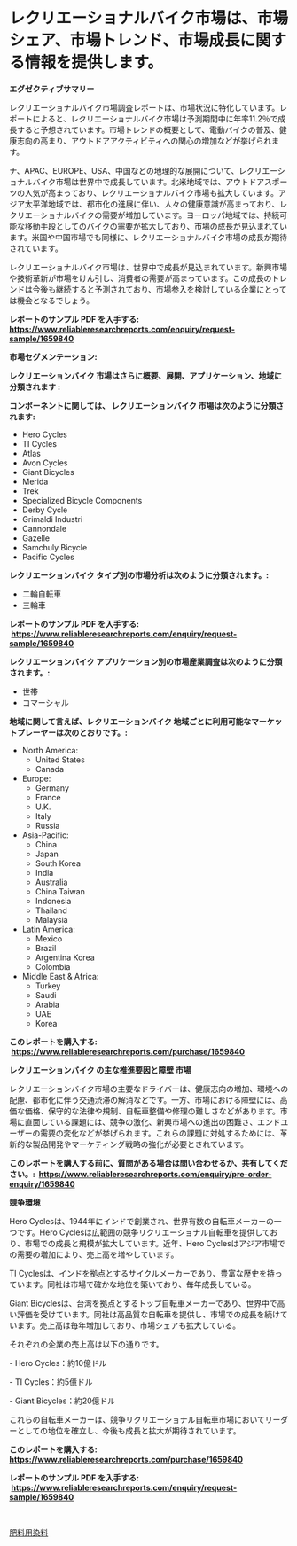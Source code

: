 <p><h1>レクリエーショナルバイク市場は、市場シェア、市場トレンド、市場成長に関する情報を提供します。</h1></p><p><strong>エグゼクティブサマリー</strong></p>
<p><p>レクリエーショナルバイク市場調査レポートは、市場状況に特化しています。レポートによると、レクリエーショナルバイク市場は予測期間中に年率11.2％で成長すると予想されています。市場トレンドの概要として、電動バイクの普及、健康志向の高まり、アウトドアアクティビティへの関心の増加などが挙げられます。</p><p>ナ、APAC、EUROPE、USA、中国などの地理的な展開について、レクリエーショナルバイク市場は世界中で成長しています。北米地域では、アウトドアスポーツの人気が高まっており、レクリエーショナルバイク市場も拡大しています。アジア太平洋地域では、都市化の進展に伴い、人々の健康意識が高まっており、レクリエーショナルバイクの需要が増加しています。ヨーロッパ地域では、持続可能な移動手段としてのバイクの需要が拡大しており、市場の成長が見込まれています。米国や中国市場でも同様に、レクリエーショナルバイク市場の成長が期待されています。</p><p>レクリエーショナルバイク市場は、世界中で成長が見込まれています。新興市場や技術革新が市場をけん引し、消費者の需要が高まっています。この成長のトレンドは今後も継続すると予測されており、市場参入を検討している企業にとっては機会となるでしょう。</p></p>
<p><strong>レポートのサンプル PDF を入手する: <a href="https://www.reliableresearchreports.com/enquiry/request-sample/1659840">https://www.reliableresearchreports.com/enquiry/request-sample/1659840</a></strong></p>
<p><strong>市場セグメンテーション:</strong></p>
<p><strong> レクリエーションバイク 市場はさらに概要、展開、アプリケーション、地域に分類されます :</strong></p>
<p><strong>コンポーネントに関しては、 レクリエーションバイク 市場は次のように分類されます: &nbsp;</strong></p>
<p><ul><li>Hero Cycles</li><li>TI Cycles</li><li>Atlas</li><li>Avon Cycles</li><li>Giant Bicycles</li><li>Merida</li><li>Trek</li><li>Specialized Bicycle Components</li><li>Derby Cycle</li><li>Grimaldi Industri</li><li>Cannondale</li><li>Gazelle</li><li>Samchuly Bicycle</li><li>Pacific Cycles</li></ul></p>
<p><strong> レクリエーションバイク タイプ別の市場分析は次のように分類されます。:</strong></p>
<p><ul><li>二輪自転車</li><li>三輪車</li></ul></p>
<p><strong>レポートのサンプル PDF を入手する: &nbsp;<a href="https://www.reliableresearchreports.com/enquiry/request-sample/1659840">https://www.reliableresearchreports.com/enquiry/request-sample/1659840</a></strong></p>
<p><strong> レクリエーションバイク アプリケーション別の市場産業調査は次のように分類されます。:</strong></p>
<p><ul><li>世帯</li><li>コマーシャル</li></ul></p>
<p><strong>地域に関して言えば、レクリエーションバイク 地域ごとに利用可能なマーケットプレーヤーは次のとおりです。:</strong></p>
<p><ul>
    <li>
        North America:
        <ul>
            <li>United States</li>
            <li>Canada</li>
        </ul>
    </li>
    <li>
        Europe:
        <ul>
            <li>Germany</li>
            <li>France</li>
            <li>U.K.</li>
            <li>Italy</li>
            <li>Russia</li>
        </ul>
    </li>
    <li>
        Asia-Pacific:
        <ul>
            <li>China</li>
            <li>Japan</li>
            <li>South Korea</li>
            <li>India</li>
            <li>Australia</li>
            <li>China Taiwan</li>
            <li>Indonesia</li>
            <li>Thailand</li>
            <li>Malaysia</li>
        </ul>
    </li>
    <li>
        Latin America:
        <ul>
            <li>Mexico</li>
            <li>Brazil</li>
            <li>Argentina Korea</li>
            <li>Colombia</li>
        </ul>
    </li>
    <li>
        Middle East & Africa:
        <ul>
            <li>Turkey</li>
            <li>Saudi</li>
            <li>Arabia</li>
            <li>UAE</li>
            <li>Korea</li>
        </ul>
    </li>
    </ul></p>
<p><strong>このレポートを購入する: &nbsp;<a href="https://www.reliableresearchreports.com/purchase/1659840">https://www.reliableresearchreports.com/purchase/1659840</a></strong></p>
<p><strong>レクリエーションバイク の主な推進要因と障壁 市場</strong></p>
<p><p>レクリエーションバイク市場の主要なドライバーは、健康志向の増加、環境への配慮、都市化に伴う交通渋滞の解消などです。一方、市場における障壁には、高価な価格、保守的な法律や規制、自転車整備や修理の難しさなどがあります。市場に直面している課題には、競争の激化、新興市場への進出の困難さ、エンドユーザーの需要の変化などが挙げられます。これらの課題に対処するためには、革新的な製品開発やマーケティング戦略の強化が必要とされています。</p></p>
<p><strong>このレポートを購入する前に、質問がある場合は問い合わせるか、共有してください。:&nbsp; <a href="https://www.reliableresearchreports.com/enquiry/pre-order-enquiry/1659840">https://www.reliableresearchreports.com/enquiry/pre-order-enquiry/1659840</a></strong></p>
<p><strong>競争環境</strong></p>
<p><p>Hero Cyclesは、1944年にインドで創業され、世界有数の自転車メーカーの一つです。Hero Cyclesは広範囲の競争リクリエーショナル自転車を提供しており、市場での成長と規模が拡大しています。近年、Hero Cyclesはアジア市場での需要の増加により、売上高を増やしています。</p><p>TI Cyclesは、インドを拠点とするサイクルメーカーであり、豊富な歴史を持っています。同社は市場で確かな地位を築いており、毎年成長している。</p><p>Giant Bicyclesは、台湾を拠点とするトップ自転車メーカーであり、世界中で高い評価を受けています。同社は高品質な自転車を提供し、市場での成長を続けています。売上高は毎年増加しており、市場シェアも拡大している。</p><p>それぞれの企業の売上高は以下の通りです。</p><p>- Hero Cycles：約10億ドル</p><p>- TI Cycles：約5億ドル</p><p>- Giant Bicycles：約20億ドル</p><p>これらの自転車メーカーは、競争リクリエーショナル自転車市場においてリーダーとしての地位を確立し、今後も成長と拡大が期待されています。</p></p>
<p><strong>このレポートを購入する: &nbsp; <a href="https://www.reliableresearchreports.com/purchase/1659840">https://www.reliableresearchreports.com/purchase/1659840</a></strong></p>
<p><strong>レポートのサンプル PDF を入手する: &nbsp;<a href="https://www.reliableresearchreports.com/enquiry/request-sample/1659840">https://www.reliableresearchreports.com/enquiry/request-sample/1659840</a></strong><strong></strong></p>
<p>&nbsp;</p>
<p><p><a href="https://github.com/SarahFahey88/Market-Research-Report-List-1/blob/main/313644312838.md">肥料用染料</a></p></p>